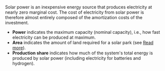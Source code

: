 Solar power is an inexpensive energy source that produces electricity at nearly zero marginal cost. The cost of electricity from solar power is therefore almost entirely composed of the amortization costs of the investment.

- **Power** indicates the maximum capacity (nominal capacity), i.e., how fast electricity can be produced at maximum.
- **Area** indicates the amount of land required for a solar park (see [Read more](/assumptions)).
- **Production share** indicates how much of the system's total energy is produced by solar power (including electricity for batteries and hydrogen).